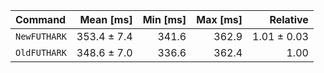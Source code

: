 | Command | Mean [ms] | Min [ms] | Max [ms] | Relative |
|:---|---:|---:|---:|---:|
| `NewFUTHARK` | 353.4 ± 7.4 | 341.6 | 362.9 | 1.01 ± 0.03 |
| `OldFUTHARK` | 348.6 ± 7.0 | 336.6 | 362.4 | 1.00 |
